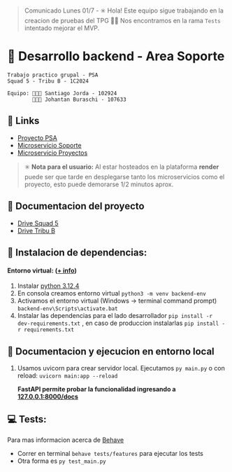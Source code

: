 > Comunicado Lunes 01/7 - ✳️ Hola! Este equipo sigue trabajando en la creacion de pruebas del TPG 💪🏻 Nos encontramos en la rama ```Tests``` intentado mejorar el MVP. 

# 💾 Desarrollo backend - Area Soporte
    Trabajo practico grupal - PSA 
    Squad 5 - Tribu B - 1C2024

    Equipo: 👨🏻‍🦱 Santiago Jorda - 102924
            👨🏻‍🦱 Johantan Buraschi - 107633 


## 🔗 Links 
* [Proyecto PSA](https://psa-management-system.onrender.com/)
* [Microservicio Soporte](https://psa-support-microservice.onrender.com/docs)
* [Microservicio Proyectos](https://psa-project-microservice.onrender.com/docs)
> ✳️ **Nota para el usuario:** Al estar hosteados en la plataforma **render** puede ser que tarde en desplegarse tanto los microservicios como el proyecto, esto puede demorarse 1/2 minutos aprox. 

## 📄 Documentacion del proyecto
* [Drive Squad 5](https://drive.google.com/drive/folders/16KUXoImTK2DJhupSf9I3fHXa1O-lUWv8?usp=drive_link)
* [Drive Tribu B](https://drive.google.com/drive/folders/1kk9sMHNTHK2ZDU2OysbkcFmO0dborEGy?usp=drive_link)

## 🔨 Instalacion de dependencias:

#### Entorno virtual: ([+ info](https://docs.python.org/es/3/library/venv.html)) 

1. Instalar [python 3.12.4](https://www.python.org/)
2. En consola creamos entorno virtual `python3 -m venv backend-env`
3. Activamos el entorno virtual (Windows -> terminal command prompt) `backend-env\Scripts\activate.bat`
4. Instalar las dependencias para el lado desarrollador `pip install -r dev-requirements.txt` , en caso de produccion instalarlas `pip install -r requirements.txt`
<!-- 6. Instalamos Selenium `pip install selenium`  -->

## 📖 Documentacion y ejecucion en entorno local
1. Usamos uvicorn para crear servidor local. Ejecutamos `py main.py` o con reload: `uvicorn main:app --reload`

    **FastAPI permite probar la funcionalidad ingresando a [127.0.0.1:8000/docs](127.0.0.1:8000/docs)**



## 💻 Tests:
Para mas informacion acerca de [Behave](https://behave.readthedocs.io/en/latest/tutorial/#environmental-controls)
* Correr en terminal `behave tests/features` para ejecutar los tests
* Otra forma es `py test_main.py`
